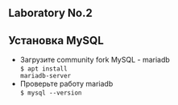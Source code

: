 ## Laboratory No.2
## Установка MySQL
- Загрузите community fork MySQL - mariadb<br>
<code>$ apt install mariadb-server</code>
- Проверьте работу mariadb<br>
<code>$ mysql --version</code>


